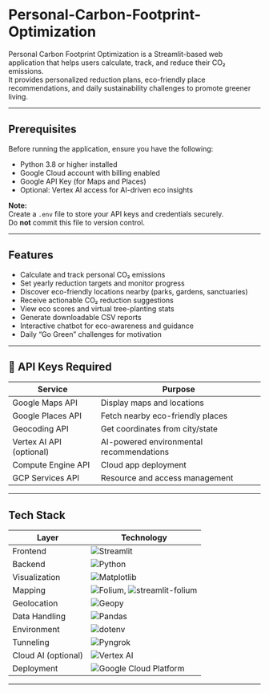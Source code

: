 # Personal-Carbon-Footprint-Optimization

Personal Carbon Footprint Optimization is a Streamlit-based web application that helps users calculate, track, and reduce their CO₂ emissions.  
It provides personalized reduction plans, eco-friendly place recommendations, and daily sustainability challenges to promote greener living.

---

## Prerequisites

Before running the application, ensure you have the following:

- Python 3.8 or higher installed  
- Google Cloud account with billing enabled  
- Google API Key (for Maps and Places)  
- Optional: Vertex AI access for AI-driven eco insights  

**Note:**  
Create a `.env` file to store your API keys and credentials securely.  
Do **not** commit this file to version control.

---

## Features

- Calculate and track personal CO₂ emissions  
- Set yearly reduction targets and monitor progress  
- Discover eco-friendly locations nearby (parks, gardens, sanctuaries)  
- Receive actionable CO₂ reduction suggestions  
- View eco scores and virtual tree-planting stats  
- Generate downloadable CSV reports  
- Interactive chatbot for eco-awareness and guidance  
- Daily “Go Green” challenges for motivation  

---

## 🔑 API Keys Required

| Service               | Purpose                                    |
|------------------------|--------------------------------------------|
| Google Maps API        | Display maps and locations                 |
| Google Places API      | Fetch nearby eco-friendly places           |
| Geocoding API          | Get coordinates from city/state            |
| Vertex AI API (optional) | AI-powered environmental recommendations |
| Compute Engine API     | Cloud app deployment                       |
| GCP Services API       | Resource and access management             |

---

## Tech Stack

| Layer         | Technology                                                                 |
|---------------|----------------------------------------------------------------------------|
| Frontend      | ![Streamlit](https://img.shields.io/badge/Streamlit-FF4B4B?logo=streamlit&logoColor=white) |
| Backend       | ![Python](https://img.shields.io/badge/Python-3776AB?logo=python&logoColor=white) |
| Visualization | ![Matplotlib](https://img.shields.io/badge/Matplotlib-11557C?logo=python&logoColor=white) |
| Mapping       | ![Folium](https://img.shields.io/badge/Folium-77B300?logo=leaflet&logoColor=white), ![streamlit-folium](https://img.shields.io/badge/Streamlit--Folium-4F46E5?logo=python&logoColor=white) |
| Geolocation   | ![Geopy](https://img.shields.io/badge/Geopy-60A5FA?logo=python&logoColor=white) |
| Data Handling | ![Pandas](https://img.shields.io/badge/Pandas-150458?logo=pandas&logoColor=white) |
| Environment   | ![dotenv](https://img.shields.io/badge/dotenv-214B8A?logo=python&logoColor=white) |
| Tunneling     | ![Pyngrok](https://img.shields.io/badge/Pyngrok-4F46E5?logo=python&logoColor=white) |
| Cloud AI (optional) | ![Vertex AI](https://img.shields.io/badge/Vertex%20AI-4285F4?logo=googlecloud&logoColor=white) |
| Deployment    | ![Google Cloud Platform](https://img.shields.io/badge/GCP-4285F4?logo=googlecloud&logoColor=white) |

---
